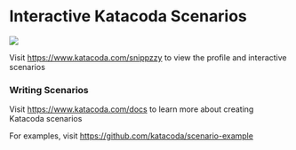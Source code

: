 # Interactive Katacoda Scenarios

[![](http://shields.katacoda.com/katacoda/snippzzy/count.svg)](https://www.katacoda.com/snippzzy "Get your profile on Katacoda.com")

Visit https://www.katacoda.com/snippzzy to view the profile and interactive scenarios

### Writing Scenarios
Visit https://www.katacoda.com/docs to learn more about creating Katacoda scenarios

For examples, visit https://github.com/katacoda/scenario-example
